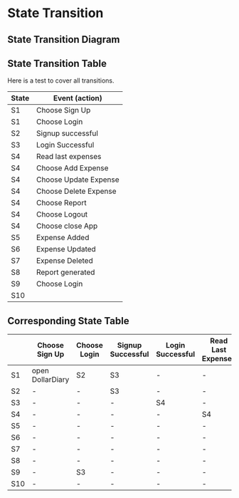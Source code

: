 # State Transition 

## State Transition Diagram



## State Transition Table

Here is a test to cover all transitions.

| State | Event (action)           |
|-------|--------------------------|
| S1    | Choose Sign Up           |
| S1    | Choose Login             |
| S2    | Signup successful        |
| S3    | Login Successful         |
| S4    | Read last expenses       |
| S4    | Choose Add Expense       |
| S4    | Choose Update Expense    |
| S4    | Choose Delete Expense    |
| S4    | Choose Report            |
| S4    | Choose Logout            |
| S4    | Choose close App         |
| S5    | Expense Added            |
| S6    | Expense Updated          |
| S7    | Expense Deleted          |
| S8    | Report generated         |
| S9    | Choose Login             |
| S10   |                          |

## Corresponding State Table

|           | Choose Sign Up | Choose Login | Signup Successful | Login Successful | Read Last Expenses | Choose Add Expense | Expense added | Expense Update | Choose Update Expense | Expense Deleted | Choose Delete Expense | Report generated | Choose Report | Choose Logout | Choose close App |
|-----------|----------------|--------------|-------------------|------------------|-------------------|--------------------|---------------|----------------|-----------------------|-----------------|-----------------------|-----------------|---------------|---------------|------------------|
| S1        | open DollarDiary | S2           | S3                | -                | -                 | -                  | -             | -              | -                     | -               | -                     | -               | -             | -             | -                |
| S2        | -                | -            | S3                | -                | -                 | -                  | -             | -              | -                     | -               | -                     | -               | -             | -             | -                |
| S3        | -                | -            | -                 | S4               | -                 | -                  | -             | -              | -                     | -               | -                     | -               | -             | -             | -                |
| S4        | -                | -            | -                 | -                | S4                | S5                 | -             | -              | S7                    | -               | S6                    | -               | S8            | S9            | S10              |
| S5        | -                | -            | -                 | -                | -                 | -                  | S4            | -              | -                     | -               | -                     | -               | -             | -             | -                |
| S6        | -                | -            | -                 | -                | -                 | -                  | -             | -              | -                     | S4              | -                     | -               | -             | -             | -                |
| S7        | -                | -            | -                 | -                | -                 | -                  | -             | S4             | -                     | -               | -                     | -               | -             | -             | -                |
| S8        | -                | -            | -                 | -                | -                 | -                  | -             | -              | -                     | -               | -                     | S4              | -             | -             | -                |
| S9        | -                | S3           | -                 | -                | -                 | -                  | -             | -              | -                     | -               | -                     | -               | -             | -             | -                |
| S10       | -                | -            | -                 | -                | -                 | -                  | -             | -              | -                     | -               | -                     | -               | -             | -             | -                |
